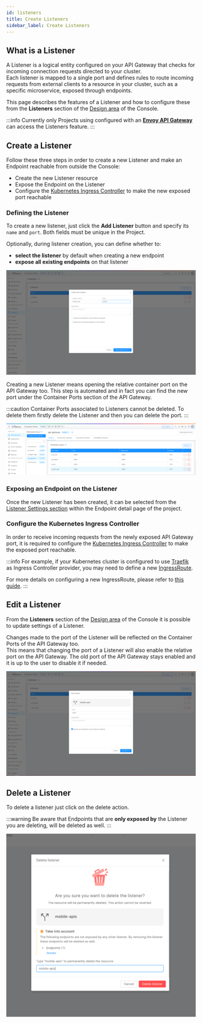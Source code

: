 ```yaml
---
id: listeners
title: Create Listeners
sidebar_label: Create Listeners
---
```


## What is a Listener

A Listener is a logical entity configured on your API Gateway that checks for incoming connection requests directed to your cluster.  
Each listener is mapped to a single port and defines rules to route incoming requests from external clients to a resource in your cluster, such as a specific microservice, exposed through endpoints.

This page describes the features of a Listener and how to configure these from the **Listeners** section of the [Design area](/development_suite/api-console/api-design/overview.md) of the Console.

:::info
Currently only Projects using configured with an [**Envoy API Gateway**](/runtime_suite/envoy-api-gateway/overview.md) can access the Listeners feature.
:::

## Create a Listener

Follow these three steps in order to create a new Listener and make an Endpoint reachable from outside the Console:
- Create the new Listener resource
- Expose the Endpoint on the Listener
- Configure the [Kubernetes Ingress Controller](https://kubernetes.io/docs/concepts/services-networking/ingress-controllers/) to make the new exposed port reachable

### Defining the Listener 

To create a new listener, just click the **Add Listener** button and specify its `name` and `port`. Both fields must be unique in the Project. 

Optionally, during listener creation, you can define whether to:
- **select the listener** by default when creating a new endpoint
- **expose all existing endpoints** on that listener

![create-listener](img/listeners/create-listener.png)

Creating a new Listener means opening the relative container port on the API Gateway too. This step is automated and in fact you can find the new port under the Container Ports section of the API Gateway.  

:::caution
Container Ports associated to Listeners cannot be deleted. To delete them firstly delete the Listener and then you can delete the port.
:::

<!-- TODO: update image with disabled buttons -->
![listeners-api-gateway-container-ports](img/listeners/listeners-api-gateway-ports.png)

### Exposing an Endpoint on the Listener

Once the new Listener has been created, it can be selected from the [Listener Settings section](/development_suite/api-console/api-design/endpoints.md#listeners) within the Endpoint detail page of the project.

### Configure the Kubernetes Ingress Controller

In order to receive incoming requests from the newly exposed API Gateway port, it is required to configure the [Kubernetes Ingress Controller](https://kubernetes.io/docs/concepts/services-networking/ingress-controllers/) to make the exposed port reachable.  

:::info
For example, if your Kubernetes cluster is configured to use [Traefik](https://doc.traefik.io/traefik/providers/kubernetes-ingress/) as Ingress Controller provider, you may need to define a new [IngressRoute](https://doc.traefik.io/traefik/providers/kubernetes-crd/).

For more details on configuring a new IngressRoute, please refer to [this guide](/paas/traefik#expose-an-endpoint).
:::

## Edit a Listener

From the **Listeners** section of the [Design area](/development_suite/api-console/api-design/overview.md) of the Console it is possible to update settings of a Listener.

Changes made to the port of the Listener will be reflected on the Container Ports of the API Gateway too.  
This means that changing the port of a Listener will also enable the relative port on the API Gateway. The old port of the API Gateway stays enabled and it is up to the user to disable it if needed. 

![edit-listener](img/listeners/edit-listener.png)


## Delete a Listener

To delete a listener just click on the delete action.

:::warning
Be aware that Endpoints that are **only exposed by** the Listener you are deleting, will be deleted as well.
:::

![delete-listener](img/listeners/delete-listener.png)
